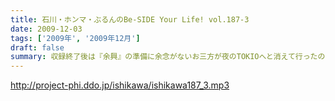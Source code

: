 ```yaml
---
title: 石川・ホンマ・ぶるんのBe-SIDE Your Life! vol.187-3
date: 2009-12-03
tags: ['2009年', '2009年12月']
draft: false
summary: 収録終了後は『余興』の準備に余念がないお三方が夜のTOKIOへと消えて行ったのでした。どこへ・・・NAMAE
---
```


http://project-phi.ddo.jp/ishikawa/ishikawa187_3.mp3

